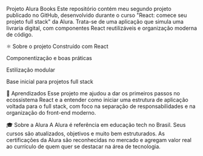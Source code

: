 Projeto Alura Books
Este repositório contém meu segundo projeto publicado no GitHub, desenvolvido durante o curso "React: comece seu projeto full stack" da Alura. Trata-se de uma aplicação que simula uma livraria digital, com componentes React reutilizáveis e organização moderna de código.

⚛️ Sobre o projeto
Construído com React

Componentização e boas práticas

Estilização modular

Base inicial para projetos full stack

🚀 Aprendizados
Esse projeto me ajudou a dar os primeiros passos no ecossistema React e a entender como iniciar uma estrutura de aplicação voltada para o full stack, com foco na separação de responsabilidades e na organização do front-end moderno.

🎓 Sobre a Alura
A Alura é referência em educação tech no Brasil. Seus cursos são atualizados, objetivos e muito bem estruturados. As certificações da Alura são reconhecidas no mercado e agregam valor real ao currículo de quem quer se destacar na área de tecnologia.

